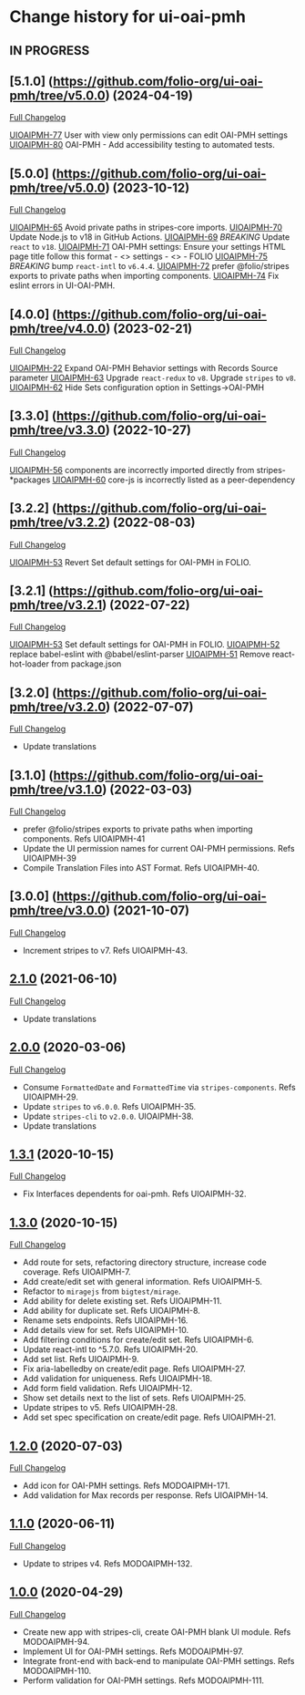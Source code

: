 # Change history for ui-oai-pmh

## IN PROGRESS

## [5.1.0] (https://github.com/folio-org/ui-oai-pmh/tree/v5.0.0) (2024-04-19)
[Full Changelog](https://github.com/folio-org/ui-oai-pmh/compare/v5.0.0...v5.1.0)

[UIOAIPMH-77](https://issues.folio.org/browse/UIOAIPMH-77) User with view only permissions can edit OAI-PMH settings
[UIOAIPMH-80](https://folio-org.atlassian.net/browse/UIOAIPMH-80) OAI-PMH - Add accessibility testing to automated tests.

## [5.0.0] (https://github.com/folio-org/ui-oai-pmh/tree/v5.0.0) (2023-10-12)
[Full Changelog](https://github.com/folio-org/ui-oai-pmh/compare/v4.0.0...v5.0.0)

[UIOAIPMH-65](https://issues.folio.org/browse/UIOAIPMH-65) Avoid private paths in stripes-core imports.
[UIOAIPMH-70](https://issues.folio.org/browse/UIOAIPMH-70) Update Node.js to v18 in GitHub Actions.
[UIOAIPMH-69](https://issues.folio.org/browse/UIOAIPMH-69) *BREAKING* Update `react` to `v18`.
[UIOAIPMH-71](https://issues.folio.org/browse/UIOAIPMH-71) OAI-PMH settings: Ensure your settings HTML page title follow this format - <<App name>> settings - <<selected page name>> - FOLIO
[UIOAIPMH-75](https://issues.folio.org/browse/UIOAIPMH-75) *BREAKING* bump `react-intl` to `v6.4.4`.
[UIOAIPMH-72](https://issues.folio.org/browse/UIOAIPMH-72) prefer @folio/stripes exports to private paths when importing components.
[UIOAIPMH-74](https://issues.folio.org/browse/UIOAIPMH-74) Fix eslint errors in UI-OAI-PMH.

## [4.0.0] (https://github.com/folio-org/ui-oai-pmh/tree/v4.0.0) (2023-02-21)
[Full Changelog](https://github.com/folio-org/ui-oai-pmh/compare/v3.3.0...v4.0.0)

[UIOAIPMH-22](https://issues.folio.org/browse/UIOAIPMH-22) Expand OAI-PMH Behavior settings with Records Source parameter
[UIOAIPMH-63](https://issues.folio.org/browse/UIOAIPMH-63) Upgrade `react-redux` to `v8`. Upgrade `stripes` to `v8`.
[UIOAIPMH-62](https://issues.folio.org/browse/UIOAIPMH-62) Hide Sets configuration option in Settings->OAI-PMH

## [3.3.0] (https://github.com/folio-org/ui-oai-pmh/tree/v3.3.0) (2022-10-27)
[Full Changelog](https://github.com/folio-org/ui-oai-pmh/compare/v3.2.2...v3.3.0)

[UIOAIPMH-56](https://issues.folio.org/browse/UIOAIPMH-56) components are incorrectly imported directly from stripes-*packages
[UIOAIPMH-60](https://issues.folio.org/browse/UIOAIPMH-60) core-js is incorrectly listed as a peer-dependency

## [3.2.2] (https://github.com/folio-org/ui-oai-pmh/tree/v3.2.2) (2022-08-03)
[Full Changelog](https://github.com/folio-org/ui-oai-pmh/compare/v3.2.1...v3.2.2)

[UIOAIPMH-53](https://issues.folio.org/browse/UIOAIPMH-53) Revert Set default settings for OAI-PMH in FOLIO.

## [3.2.1] (https://github.com/folio-org/ui-oai-pmh/tree/v3.2.1) (2022-07-22)
[Full Changelog](https://github.com/folio-org/ui-oai-pmh/compare/v3.2.0...v3.2.1)

[UIOAIPMH-53](https://issues.folio.org/browse/UIOAIPMH-53) Set default settings for OAI-PMH in FOLIO.
[UIOAIPMH-52](https://issues.folio.org/browse/UIOAIPMH-52) replace babel-eslint with @babel/eslint-parser
[UIOAIPMH-51](https://issues.folio.org/browse/UIOAIPMH-51) Remove react-hot-loader from package.json

## [3.2.0] (https://github.com/folio-org/ui-oai-pmh/tree/v3.2.0) (2022-07-07)
[Full Changelog](https://github.com/folio-org/ui-oai-pmh/compare/v3.1.0...v3.2.0)

* Update translations

## [3.1.0] (https://github.com/folio-org/ui-oai-pmh/tree/v3.1.0) (2022-03-03)
[Full Changelog](https://github.com/folio-org/ui-oai-pmh/compare/v3.0.0...v3.1.0)

* prefer @folio/stripes exports to private paths when importing components. Refs UIOAIPMH-41
* Update the UI permission names for current OAI-PMH permissions. Refs UIOAIPMH-39
* Compile Translation Files into AST Format. Refs UIOAIPMH-40.

## [3.0.0] (https://github.com/folio-org/ui-oai-pmh/tree/v3.0.0) (2021-10-07)
[Full Changelog](https://github.com/folio-org/ui-oai-pmh/compare/v2.1.0...v3.0.0)

* Increment stripes to v7.  Refs UIOAIPMH-43.

## [2.1.0](https://github.com/folio-org/ui-oai-pmh/tree/v2.1.0) (2021-06-10)
[Full Changelog](https://github.com/folio-org/ui-oai-pmh/compare/v2.0.0...v2.1.0)

* Update translations

## [2.0.0](https://github.com/folio-org/ui-oai-pmh/tree/v2.0.0) (2020-03-06)
[Full Changelog](https://github.com/folio-org/ui-oai-pmh/compare/v1.3.1...v2.0.0)

* Consume `FormattedDate` and `FormattedTime` via `stripes-components`. Refs UIOAIPMH-29.
* Update `stripes` to `v6.0.0`. Refs UIOAIPMH-35.
* Update `stripes-cli` to `v2.0.0`. UIOAIPMH-38.
* Update translations

## [1.3.1](https://github.com/folio-org/ui-oai-pmh/tree/v1.3.1) (2020-10-15)
[Full Changelog](https://github.com/folio-org/ui-oai-pmh/compare/v1.3.0...v1.3.1)

* Fix Interfaces dependents for oai-pmh. Refs UIOAIPMH-32.

## [1.3.0](https://github.com/folio-org/ui-oai-pmh/tree/v1.3.0) (2020-10-15)
[Full Changelog](https://github.com/folio-org/ui-oai-pmh/compare/v1.2.0...v1.3.0)

* Add route for sets, refactoring directory structure, increase code coverage. Refs UIOAIPMH-7.
* Add create/edit set with general information. Refs UIOAIPMH-5.
* Refactor to `miragejs` from `bigtest/mirage`.
* Add ability for delete existing set. Refs UIOAIPMH-11.
* Add ability for duplicate set. Refs UIOAIPMH-8.
* Rename sets endpoints. Refs UIOAIPMH-16.
* Add details view for set. Refs UIOAIPMH-10.
* Add filtering conditions for create/edit set. Refs UIOAIPMH-6.
* Update react-intl to ^5.7.0. Refs UIOAIPMH-20.
* Add set list. Refs UIOAIPMH-9.
* Fix aria-labelledby on create/edit page. Refs UIOAIPMH-27.
* Add validation for uniqueness. Refs UIOAIPMH-18.
* Add form field validation. Refs UIOAIPMH-12.
* Show set details next to the list of sets. Refs UIOAIPMH-25.
* Update stripes to v5. Refs UIOAIPMH-28.
* Add set spec specification on create/edit page. Refs UIOAIPMH-21.

## [1.2.0](https://github.com/folio-org/ui-oai-pmh/tree/v1.2.0) (2020-07-03)
[Full Changelog](https://github.com/folio-org/ui-oai-pmh/compare/v1.1.0...v1.2.0)

* Add icon for OAI-PMH settings. Refs MODOAIPMH-171.
* Add validation for Max records per response. Refs UIOAIPMH-14.

## [1.1.0](https://github.com/folio-org/ui-oai-pmh/tree/v1.1.0) (2020-06-11)
[Full Changelog](https://github.com/folio-org/ui-oai-pmh/compare/v1.0.0...v1.1.0)

* Update to stripes v4. Refs MODOAIPMH-132.

## [1.0.0](https://github.com/folio-org/ui-oai-pmh/tree/v1.0.0) (2020-04-29)
[Full Changelog](https://github.com/folio-org/ui-oai-pmh/compare/v1.0.0)

* Create new app with stripes-cli, create OAI-PMH blank UI module. Refs MODOAIPMH-94.
* Implement UI for OAI-PMH settings. Refs MODOAIPMH-97.
* Integrate front-end with back-end to manipulate OAI-PMH settings. Refs MODOAIPMH-110.
* Perform validation for OAI-PMH settings. Refs MODOAIPMH-111.
